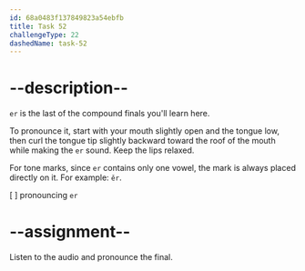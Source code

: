 ```yaml
---
id: 68a0483f137849823a54ebfb
title: Task 52
challengeType: 22
dashedName: task-52
---
```


<!--SPEAKING-->

<!-- (Audio) A: er -->

# --description--

`er` is the last of the compound finals you'll learn here.  

To pronounce it, start with your mouth slightly open and the tongue low, then curl the tongue tip slightly backward toward the roof of the mouth while making the `er` sound. Keep the lips relaxed.  

For tone marks, since `er` contains only one vowel, the mark is always placed directly on it. For example: `ěr`.

[ ] pronouncing `er`

# --assignment--

Listen to the audio and pronounce the final.
